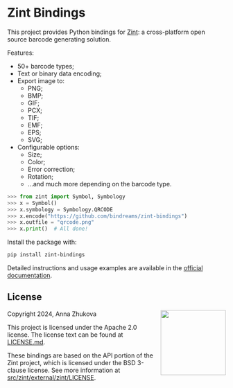 # Zint Bindings
This project provides Python bindings for [Zint](https://www.zint.org.uk/): a cross-platform open source barcode generating solution.

Features:
- 50+ barcode types;
- Text or binary data encoding;
- Export image to:
	- PNG;
	- BMP;
	- GIF;
	- PCX;
	- TIF;
	- EMF;
	- EPS;
	- SVG;
- Configurable options:
	- Size;
	- Color;
	- Error correction;
	- Rotation;
	- ...and much more depending on the barcode type.

```python
>>> from zint import Symbol, Symbology
>>> x = Symbol()
>>> x.symbology = Symbology.QRCODE
>>> x.encode("https://github.com/bindreams/zint-bindings")
>>> x.outfile = "qrcode.png"
>>> x.print()  # All done!

```

Install the package with:
```sh
pip install zint-bindings
```
Detailed instructions and usage examples are available in the [official documentation](https://zint-bindings.readthedocs.io/en/stable/getting-started.html).

## License
<img align="right" width="150px" height="150px" src="https://www.apache.org/foundation/press/kit/img/the-apache-way-badge/Indigo-THE_APACHE_WAY_BADGE-rgb.svg">

Copyright 2024, Anna Zhukova

This project is licensed under the Apache 2.0 license. The license text can be found at [LICENSE.md](/LICENSE.md).

These bindings are based on the API portion of the Zint project, which is licensed under the BSD 3-clause license. See more information at [src/zint/external/zint/LICENSE](/src/zint/external/zint/LICENSE).
